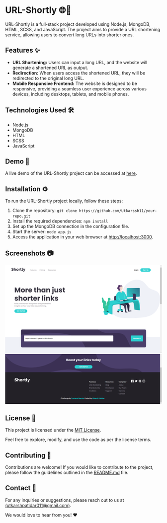 # URL-Shortly 🌐🔗

URL-Shortly is a full-stack project developed using Node.js, MongoDB, HTML, SCSS, and JavaScript. The project aims to provide a URL shortening service, allowing users to convert long URLs into shorter ones.

## Features ✨

- **URL Shortening:** Users can input a long URL, and the website will generate a shortened URL as output.
- **Redirection:** When users access the shortened URL, they will be redirected to the original long URL.
- **Mobile Responsive Frontend:** The website is designed to be responsive, providing a seamless user experience across various devices, including desktops, tablets, and mobile phones.

## Technologies Used 🛠️

- Node.js
- MongoDB
- HTML
- SCSS
- JavaScript

## Demo 🚀

A live demo of the URL-Shortly project can be accessed at [here](https://utkarssh11.github.io/URL-Shortly/).

## Installation ⚙️

To run the URL-Shortly project locally, follow these steps:

1. Clone the repository: `git clone https://github.com/Utkarssh11/your-repo.git`
2. Install the required dependencies: `npm install`
3. Set up the MongoDB connection in the configuration file.
4. Start the server: `node app.js`
5. Access the application in your web browser at [http://localhost:3000](http://localhost:3000).

## Screenshots 📷

![Screenshot (333)](https://github.com/Utkarssh11/URL-Shortly/blob/main/Screenshot%20(333).png?raw=true)
![Screenshot (336).png](https://github.com/Utkarssh11/URL-Shortly/blob/main/Screenshot%20(336).png?raw=true)

## License 📝

This project is licensed under the [MIT License](LICENSE).

Feel free to explore, modify, and use the code as per the license terms.

## Contributing 🤝

Contributions are welcome! If you would like to contribute to the project, please follow the guidelines outlined in the [README.md](README.md) file.

## Contact 📧

For any inquiries or suggestions, please reach out to us at [(utkarshpatidar011@gmail.com)](utkarshpatidar011@gmail.com).

We would love to hear from you! ❤️
